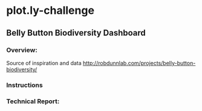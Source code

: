 # plot.ly-challenge
## Belly Button Biodiversity Dashboard
### Overview:


Source of inspiration and data http://robdunnlab.com/projects/belly-button-biodiversity/

### Instructions



### Technical Report: